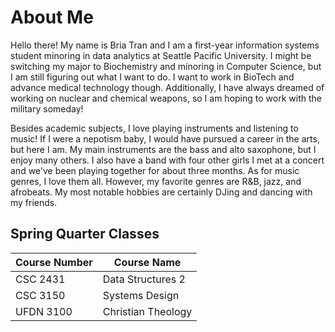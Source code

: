 # About Me

Hello there! My name is Bria Tran and I am a first-year information systems student minoring in data analytics at Seattle Pacific University. 
I might be switching my major to Biochemistry and minoring in Computer Science, but I am still figuring out what I want to do. I want to work in BioTech and advance medical technology though. 
Additionally, I have always dreamed of working on nuclear and chemical weapons, so I am hoping to work with the military someday!

Besides academic subjects, I love playing instruments and listening to music! If I were a nepotism baby, I would have pursued a career in the arts, but here I am.
My main instruments are the bass and alto saxophone, but I enjoy many others. I also have a band with four other girls I met at a concert and we've been playing together for about three months.
As for music genres, I love them all. However, my favorite genres are R&B, jazz, and afrobeats. My most notable hobbies are certainly DJing and dancing with my friends.


## Spring Quarter Classes

| Course Number | Course Name        |
| ------------- | ------------------ |
| CSC 2431      | Data Structures 2  |
| CSC 3150      | Systems Design     |
| UFDN 3100     | Christian Theology |

